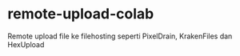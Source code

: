 # remote-upload-colab
Remote upload file ke filehosting seperti PixelDrain, KrakenFiles dan HexUpload
